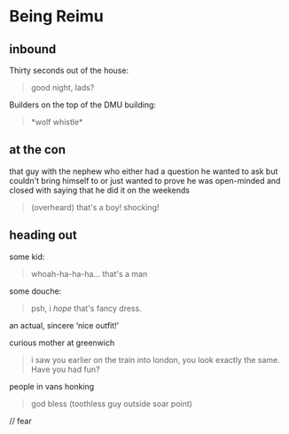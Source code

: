 # Being Reimu

## inbound

Thirty seconds out of the house:
> good night, lads?

Builders on the top of the DMU building:
> \*wolf whistle\*

## at the con

that guy with the nephew who either had a question he wanted to ask but couldn't bring himself to or just wanted to prove he was open-minded and closed with saying that he did it on the weekends

> (overheard) that's a boy! shocking!

## heading out

some kid:
> whoah-ha-ha-ha… that's a man

some douche:
> psh, i *hope* that's fancy dress.

an actual, sincere ‘nice outfit!’

curious mother at greenwich

> i saw you earlier on the train into london, you look exactly the same. Have you had fun?

people in vans honking

> god bless (toothless guy outside soar point)

// fear
